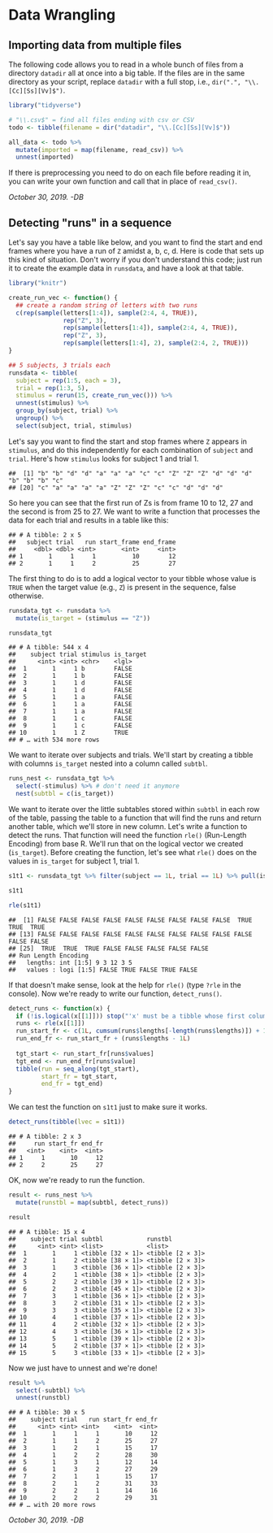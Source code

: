 
# Data Wrangling

## Importing data from multiple files

The following code allows you to read in a whole bunch of files from a directory `datadir` all at once into a big table.  If the files are in the same directory as your script, replace `datadir` with a full stop, i.e., `dir(".", "\\.[Cc][Ss][Vv]$")`.


```r
library("tidyverse")

# "\\.csv$" = find all files ending with csv or CSV
todo <- tibble(filename = dir("datadir", "\\.[Cc][Ss][Vv]$"))

all_data <- todo %>%
  mutate(imported = map(filename, read_csv)) %>%
  unnest(imported)
```

If there is preprocessing you need to do on each file before reading it in, you can write your own function and call that in place of `read_csv()`.

*October 30, 2019. -DB*

## Detecting "runs" in a sequence

Let's say you have a table like below, and you want to find the start and end frames where you have a run of `Z` amidst a, b, c, d.  Here is code that sets up this kind of situation. Don't worry if you don't understand this code; just run it to create the example data in `runsdata`, and have a look at that table.


```r
library("knitr")

create_run_vec <- function() {
  ## create a random string of letters with two runs
  c(rep(sample(letters[1:4]), sample(2:4, 4, TRUE)),
               rep("Z", 3),
               rep(sample(letters[1:4]), sample(2:4, 4, TRUE)),
               rep("Z", 3),
               rep(sample(letters[1:4], 2), sample(2:4, 2, TRUE)))
}

## 5 subjects, 3 trials each
runsdata <- tibble(
  subject = rep(1:5, each = 3),
  trial = rep(1:3, 5),
  stimulus = rerun(15, create_run_vec())) %>%
  unnest(stimulus) %>%
  group_by(subject, trial) %>%
  ungroup() %>%
  select(subject, trial, stimulus)
```

Let's say you want to find the start and stop frames where `Z` appears in `stimulus`, and do this independently for each combination of `subject` and `trial`.  Here's how `stimulus` looks for subject 1 and trial 1.


```
##  [1] "b" "b" "d" "d" "a" "a" "a" "c" "c" "Z" "Z" "Z" "d" "d" "d" "b" "b" "b" "c"
## [20] "c" "a" "a" "a" "a" "Z" "Z" "Z" "c" "c" "d" "d" "d"
```

So here you can see that the first run of Zs is from frame 10 to 12, 27 and the second is from 25 to 27. We want to write a function that processes the data for each trial and results in a table like this:


```
## # A tibble: 2 x 5
##   subject trial   run start_frame end_frame
##     <dbl> <dbl> <int>       <int>     <int>
## 1       1     1     1          10        12
## 2       1     1     2          25        27
```

The first thing to do is to add a logical vector to your tibble whose value is `TRUE` when the target value (e.g., `Z`) is present in the sequence, false otherwise.


```r
runsdata_tgt <- runsdata %>%
  mutate(is_target = (stimulus == "Z"))

runsdata_tgt
```

```
## # A tibble: 544 x 4
##    subject trial stimulus is_target
##      <int> <int> <chr>    <lgl>    
##  1       1     1 b        FALSE    
##  2       1     1 b        FALSE    
##  3       1     1 d        FALSE    
##  4       1     1 d        FALSE    
##  5       1     1 a        FALSE    
##  6       1     1 a        FALSE    
##  7       1     1 a        FALSE    
##  8       1     1 c        FALSE    
##  9       1     1 c        FALSE    
## 10       1     1 Z        TRUE     
## # … with 534 more rows
```

We want to iterate over subjects and trials. We'll start by creating a tibble with columns `is_target` nested into a column called `subtbl`.


```r
runs_nest <- runsdata_tgt %>%
  select(-stimulus) %>% # don't need it anymore
  nest(subtbl = c(is_target))
```

We want to iterate over the little subtables stored within `subtbl` in each row of the table, passing the table to a function that will find the runs and return another table, which we'll store in new column. Let's write a function to detect the runs. That function will need the function `rle()` (Run-Length Encoding) from base R. We'll run that on the logical vector we created (`is_target`). Before creating the function, let's see what `rle()` does on the values in `is_target` for subject 1, trial 1.


```r
s1t1 <- runsdata_tgt %>% filter(subject == 1L, trial == 1L) %>% pull(is_target)

s1t1

rle(s1t1)
```

```
##  [1] FALSE FALSE FALSE FALSE FALSE FALSE FALSE FALSE FALSE  TRUE  TRUE  TRUE
## [13] FALSE FALSE FALSE FALSE FALSE FALSE FALSE FALSE FALSE FALSE FALSE FALSE
## [25]  TRUE  TRUE  TRUE FALSE FALSE FALSE FALSE FALSE
## Run Length Encoding
##   lengths: int [1:5] 9 3 12 3 5
##   values : logi [1:5] FALSE TRUE FALSE TRUE FALSE
```

If that doesn't make sense, look at the help for `rle()` (type `?rle` in the console). Now we're ready to write our function, `detect_runs()`.


```r
detect_runs <- function(x) {  
  if (!is.logical(x[[1]])) stop("'x' must be a tibble whose first column is of type 'logical'")
  runs <- rle(x[[1]])
  run_start_fr <- c(1L, cumsum(runs$lengths[-length(runs$lengths)]) + 1L)
  run_end_fr <- run_start_fr + (runs$lengths - 1L)
  
  tgt_start <- run_start_fr[runs$values]
  tgt_end <- run_end_fr[runs$value]
  tibble(run = seq_along(tgt_start),
         start_fr = tgt_start,
         end_fr = tgt_end)
}
```

We can test the function on `s1t1` just to make sure it works.


```r
detect_runs(tibble(lvec = s1t1))
```

```
## # A tibble: 2 x 3
##     run start_fr end_fr
##   <int>    <int>  <int>
## 1     1       10     12
## 2     2       25     27
```

OK, now we're ready to run the function.


```r
result <- runs_nest %>%
  mutate(runstbl = map(subtbl, detect_runs))

result
```

```
## # A tibble: 15 x 4
##    subject trial subtbl            runstbl         
##      <int> <int> <list>            <list>          
##  1       1     1 <tibble [32 × 1]> <tibble [2 × 3]>
##  2       1     2 <tibble [38 × 1]> <tibble [2 × 3]>
##  3       1     3 <tibble [36 × 1]> <tibble [2 × 3]>
##  4       2     1 <tibble [38 × 1]> <tibble [2 × 3]>
##  5       2     2 <tibble [39 × 1]> <tibble [2 × 3]>
##  6       2     3 <tibble [45 × 1]> <tibble [2 × 3]>
##  7       3     1 <tibble [36 × 1]> <tibble [2 × 3]>
##  8       3     2 <tibble [31 × 1]> <tibble [2 × 3]>
##  9       3     3 <tibble [35 × 1]> <tibble [2 × 3]>
## 10       4     1 <tibble [37 × 1]> <tibble [2 × 3]>
## 11       4     2 <tibble [32 × 1]> <tibble [2 × 3]>
## 12       4     3 <tibble [36 × 1]> <tibble [2 × 3]>
## 13       5     1 <tibble [39 × 1]> <tibble [2 × 3]>
## 14       5     2 <tibble [37 × 1]> <tibble [2 × 3]>
## 15       5     3 <tibble [33 × 1]> <tibble [2 × 3]>
```

Now we just have to unnest and we're done!


```r
result %>%
  select(-subtbl) %>%
  unnest(runstbl)
```

```
## # A tibble: 30 x 5
##    subject trial   run start_fr end_fr
##      <int> <int> <int>    <int>  <int>
##  1       1     1     1       10     12
##  2       1     1     2       25     27
##  3       1     2     1       15     17
##  4       1     2     2       28     30
##  5       1     3     1       12     14
##  6       1     3     2       27     29
##  7       2     1     1       15     17
##  8       2     1     2       31     33
##  9       2     2     1       14     16
## 10       2     2     2       29     31
## # … with 20 more rows
```

*October 30, 2019. -DB*
